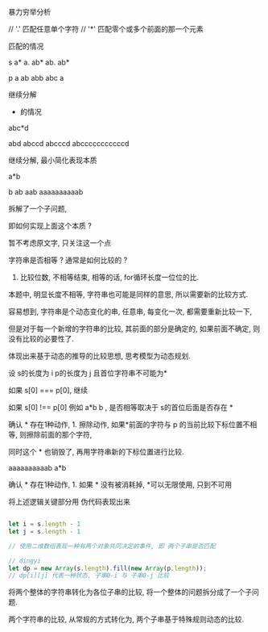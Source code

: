 <!--
 * @Description: 
 * @Author: xlm
 * @Date: 2023-04-19 15:43:57
 * @LastEditTime: 2023-04-19 17:30:57
 * @LastEditors: xlm
-->




暴力穷举分析


// '.' 匹配任意单个字符
// '*' 匹配零个或多个前面的那一个元素

匹配的情况

s  a*    a.     ab*    ab.     ab*    

p  a     ab     abb    abc     a 


继续分解

* 的情况

abc*d

abd
abccd
abcccd
abcccccccccccd



继续分解, 最小简化表现本质

a*b

b
ab
aab
aaaaaaaaaab

拆解了一个子问题, 

即如何实现上面这个本质 ? 

暂不考虑原文字, 只关注这一个点


字符串是否相等 ?   通常是如何比较的 ?

1. 比较位数, 不相等结束, 相等的话, for循环长度一位位的比.

本题中, 明显长度不相等, 字符串也可能是同样的意思, 所以需要新的比较方式.


容易想到, 字符串是个动态变化的串, 任意串, 每变化一次, 都需要重新比较一下, 

但是对于每一个新增的字符串的比较, 其前面的部分是确定的, 如果前面不确定, 则没有比较的必要性了.


体现出来基于动态的推导的比较思想, 思考模型为动态规划.


设 s的长度为 i
   p的长度为 j
   且首位字符串不可能为*

  如果 s[0] === p[0], 继续

  如果 s[0] !== p[0] 例如 a*b   b , 是否相等取决于 s的首位后面是否存在 *

  确认 * 存在1种动作, 1. 擦除动作, 如果*前面的字符与 p 的当前比较下标位置不相等, 则擦除前面的那个字符,
   
  同时这个 * 也销毁了, 再用字符串新的下标位置进行比较.



  aaaaaaaaaab   a*b 

  确认 * 存在1种动作,  1. 如果 * 没有被消耗掉, *可以无限使用, 只到不可用



  将上述逻辑关键部分用 伪代码表现出来

  ```js

  let i = s.length - 1 
  let j = s.length - 1 

  // 使用二维数组表现一种有两个对象共同决定的事件, 即 两个子串是否匹配

  // dingyi 
  let dp = new Array(s.length).fill(new Array(p.length));
  // dp[i][j] 代表一种状态, 子串0-i 与 子串0-j 比较

  ```

  将两个整体的字符串转化为各位子串的比较, 将一个整体的问题拆分成了一个子问题.


  两个字符串的比较, 从常规的方式转化为, 两个子串基于特殊规则动态的比较.


  ```js

   


  ```